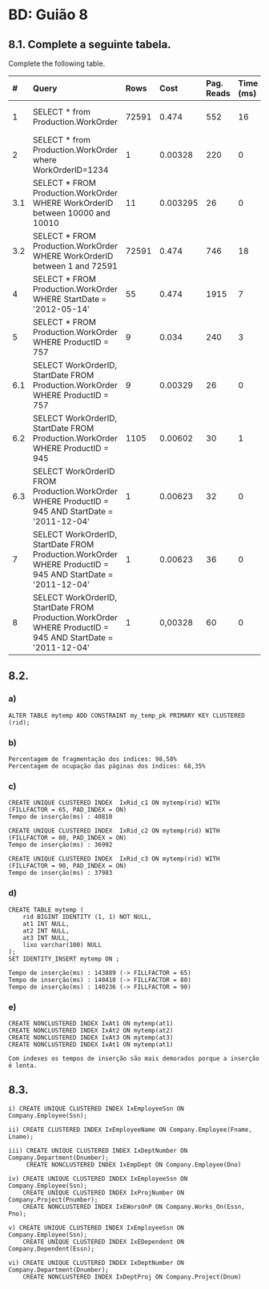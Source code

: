 # BD: Guião 8


## ​8.1. Complete a seguinte tabela.
Complete the following table.

| #    | Query                                                                                                      | Rows  | Cost  | Pag. Reads | Time (ms) | Index used | Index Op.            | Discussion |
| :--- | :--------------------------------------------------------------------------------------------------------- | :---- | :---- | :--------- | :-------- | :--------- | :------------------- | :--------- |
| 1    | SELECT * from Production.WorkOrder                                                                         | 72591 | 0.474 | 552        | 16        |[PK_WorkOrder_WorkOrderID]| Clustered Index Scan |            |
| 2    | SELECT * from Production.WorkOrder where WorkOrderID=1234                                                  | 1     |0.00328| 220        | 0         |[PK_WorkOrder_WorkOrderID] | Clustered Index Seek |            |
| 3.1  | SELECT * FROM Production.WorkOrder WHERE WorkOrderID between 10000 and 10010                               | 11    |0.003295|  26       | 0         |[PK_WorkOrder_WorkOrderID]| Clustered Index Seek |            |
| 3.2  | SELECT * FROM Production.WorkOrder WHERE WorkOrderID between 1 and 72591                                   | 72591 |0.474   |  746      | 18        |[PK_WorkOrder_WorkOrderID]| Clustered Index Seek |            |
| 4    | SELECT * FROM Production.WorkOrder WHERE StartDate = '2012-05-14'                                          | 55    |0.474   |  1915     | 7         |[PK_WorkOrder_WorkOrderID]| Clustered Index Scan |            |
| 5    | SELECT * FROM Production.WorkOrder WHERE ProductID = 757                                                   | 9     |0.034   |  240      | 3         |[PK_WorkOrder_WorkOrderID]| Clustered Key Lookup     |            |
| 6.1  | SELECT WorkOrderID, StartDate FROM Production.WorkOrder WHERE ProductID = 757                              | 9     |0.00329 | 26        | 0         |[IX_WorkOrder_ProductID]  | Non Clustered Index Seek |            |
| 6.2  | SELECT WorkOrderID, StartDate FROM Production.WorkOrder WHERE ProductID = 945                              | 1105  |0.00602 | 30        | 1         |[IX_WorkOrder_ProductID]  | Non Clustered Index Seek |            |
| 6.3  | SELECT WorkOrderID FROM Production.WorkOrder WHERE ProductID = 945 AND StartDate = '2011-12-04'            | 1     |0.00623 | 32        | 0         |[IX_WorkOrder_ProductID]  | Non Clustered Index Seek |            |
| 7    | SELECT WorkOrderID, StartDate FROM Production.WorkOrder WHERE ProductID = 945 AND StartDate = '2011-12-04' | 1     |0.00623 | 36        | 0         |[IX_WorkOrder_ProductID]  | Non Clustered Index Seek |            |
| 8    | SELECT WorkOrderID, StartDate FROM Production.WorkOrder WHERE ProductID = 945 AND StartDate = '2011-12-04' | 1     |0,00328 | 60        | 0         |Composite (ProductID, StartDate)  | Non Clustered Index Seek |            |

## ​8.2.

### a)

```
ALTER TABLE mytemp ADD CONSTRAINT my_temp_pk PRIMARY KEY CLUSTERED (rid);
```

### b)

```
Percentagem de fragmentação dos índices: 98,58%
Percentagem de ocupação das páginas dos índices: 68,35%
```

### c)

```
CREATE UNIQUE CLUSTERED INDEX  IxRid_c1 ON mytemp(rid) WITH (FILLFACTOR = 65, PAD_INDEX = ON)
Tempo de inserção(ms) : 40810

CREATE UNIQUE CLUSTERED INDEX  IxRid_c2 ON mytemp(rid) WITH (FILLFACTOR = 80, PAD_INDEX = ON)
Tempo de inserção(ms) : 36992

CREATE UNIQUE CLUSTERED INDEX  IxRid_c3 ON mytemp(rid) WITH (FILLFACTOR = 90, PAD_INDEX = ON)
Tempo de inserção(ms) : 37983
```

### d)

```
CREATE TABLE mytemp (
    rid BIGINT IDENTITY (1, 1) NOT NULL,
    at1 INT NULL,
    at2 INT NULL,
    at3 INT NULL,
    lixo varchar(100) NULL
);
SET IDENTITY_INSERT mytemp ON ;

Tempo de inserção(ms) : 143889 (-> FILLFACTOR = 65)
Tempo de inserção(ms) : 140410 (-> FILLFACTOR = 80)
Tempo de inserção(ms) : 140236 (-> FILLFACTOR = 90)
```

### e)

```
CREATE NONCLUSTERED INDEX IxAt1 ON mytemp(at1)
CREATE NONCLUSTERED INDEX IxAt2 ON mytemp(at2)
CREATE NONCLUSTERED INDEX IxAt3 ON mytemp(at3)
CREATE NONCLUSTERED INDEX IxAt1 ON mytemp(at1)

Com indexes os tempos de inserção são mais demorados porque a inserção é lenta.
```

## ​8.3.

```
i) CREATE UNIQUE CLUSTERED INDEX IxEmployeeSsn ON Company.Employee(Ssn);

ii) CREATE CLUSTERED INDEX IxEmployeeName ON Company.Employee(Fname, Lname);

iii) CREATE UNIQUE CLUSTERED INDEX IxDeptNumber ON Company.Department(Dnumber);
	 CREATE NONCLUSTERED INDEX IxEmpDept ON Company.Employee(Dno)

iv) CREATE UNIQUE CLUSTERED INDEX IxEmployeeSsn ON Company.Employee(Ssn);
	CREATE UNIQUE CLUSTERED INDEX IxProjNumber ON Company.Project(Pnumber);
	CREATE NONCLUSTERED INDEX IxEWorsOnP ON Company.Works_On(Essn, Pno);

v) CREATE UNIQUE CLUSTERED INDEX IxEmployeeSsn ON Company.Employee(Ssn);
	CREATE UNIQUE CLUSTERED INDEX IxEDependent ON Company.Dependent(Essn);

vi) CREATE UNIQUE CLUSTERED INDEX IxDeptNumber ON Company.Department(Dnumber);
	CREATE NONCLUSTERED INDEX IxDeptProj ON Company.Project(Dnum)
```